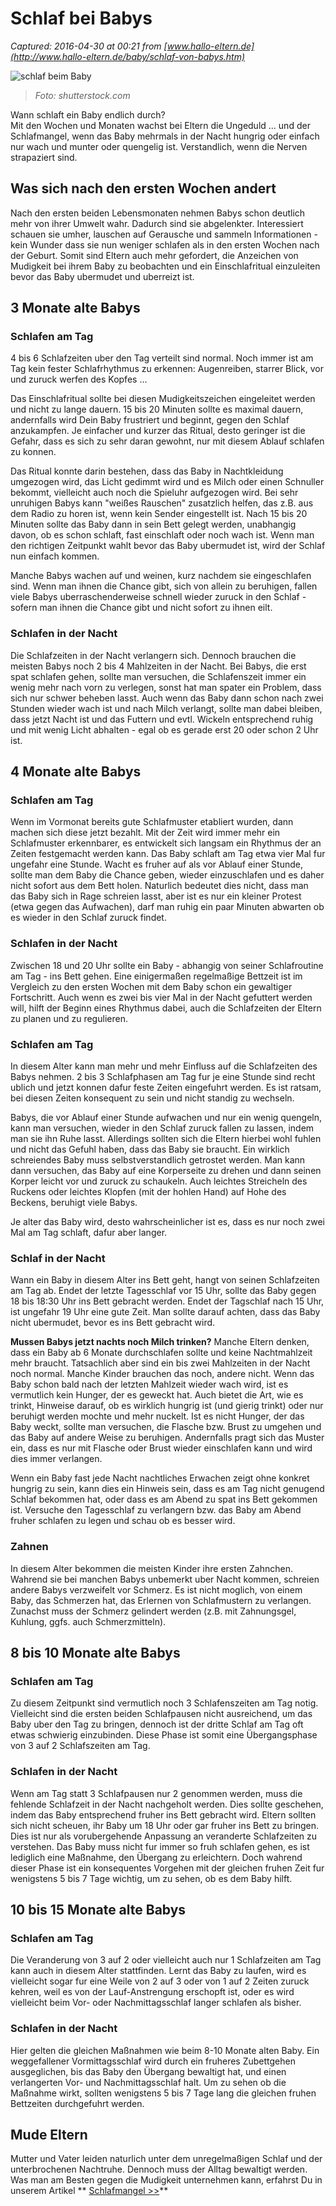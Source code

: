 # Schlaf bei Babys

_Captured: 2016-04-30 at 00:21 from [www.hallo-eltern.de](http://www.hallo-eltern.de/baby/schlaf-von-babys.htm)_

![schlaf beim Baby](http://www.hallo-eltern.de/baby/Seitenbild/schlaf-beim-baby.jpg)

> _Foto: shutterstock.com_

Wann schlaft ein Baby endlich durch?   
Mit den Wochen und Monaten wachst bei Eltern die Ungeduld ... und der Schlafmangel, wenn das Baby mehrmals in der Nacht hungrig oder einfach nur wach und munter oder quengelig ist. Verstandlich, wenn die Nerven strapaziert sind.

## Was sich nach den ersten Wochen andert

Nach den ersten beiden Lebensmonaten nehmen Babys schon deutlich mehr von ihrer Umwelt wahr. Dadurch sind sie abgelenkter. Interessiert schauen sie umher, lauschen auf Gerausche und sammeln Informationen - kein Wunder dass sie nun weniger schlafen als in den ersten Wochen nach der Geburt. Somit sind Eltern auch mehr gefordert, die Anzeichen von Mudigkeit bei ihrem Baby zu beobachten und ein Einschlafritual einzuleiten bevor das Baby ubermudet und uberreizt ist.

## 3 Monate alte Babys

### Schlafen am Tag

4 bis 6 Schlafzeiten uber den Tag verteilt sind normal. Noch immer ist am Tag kein fester Schlafrhythmus zu erkennen: Augenreiben, starrer Blick, vor und zuruck werfen des Kopfes ...

Das Einschlafritual sollte bei diesen Mudigkeitszeichen eingeleitet werden und nicht zu lange dauern. 15 bis 20 Minuten sollte es maximal dauern, andernfalls wird Dein Baby frustriert und beginnt, gegen den Schlaf anzukampfen. Je einfacher und kurzer das Ritual, desto geringer ist die Gefahr, dass es sich zu sehr daran gewohnt, nur mit diesem Ablauf schlafen zu konnen.

Das Ritual konnte darin bestehen, dass das Baby in Nachtkleidung umgezogen wird, das Licht gedimmt wird und es Milch oder einen Schnuller bekommt, vielleicht auch noch die Spieluhr aufgezogen wird. Bei sehr unruhigen Babys kann "weißes Rauschen" zusatzlich helfen, das z.B. aus dem Radio zu horen ist, wenn kein Sender eingestellt ist. Nach 15 bis 20 Minuten sollte das Baby dann in sein Bett gelegt werden, unabhangig davon, ob es schon schlaft, fast einschlaft oder noch wach ist. Wenn man den richtigen Zeitpunkt wahlt bevor das Baby ubermudet ist, wird der Schlaf nun einfach kommen.

Manche Babys wachen auf und weinen, kurz nachdem sie eingeschlafen sind. Wenn man ihnen die Chance gibt, sich von allein zu beruhigen, fallen viele Babys uberraschenderweise schnell wieder zuruck in den Schlaf - sofern man ihnen die Chance gibt und nicht sofort zu ihnen eilt.

### Schlafen in der Nacht

Die Schlafzeiten in der Nacht verlangern sich. Dennoch brauchen die meisten Babys noch 2 bis 4 Mahlzeiten in der Nacht. Bei Babys, die erst spat schlafen gehen, sollte man versuchen, die Schlafenszeit immer ein wenig mehr nach vorn zu verlegen, sonst hat man spater ein Problem, dass sich nur schwer beheben lasst. Auch wenn das Baby dann schon nach zwei Stunden wieder wach ist und nach Milch verlangt, sollte man dabei bleiben, dass jetzt Nacht ist und das Futtern und evtl. Wickeln entsprechend ruhig und mit wenig Licht abhalten - egal ob es gerade erst 20 oder schon 2 Uhr ist.

## 4 Monate alte Babys

### Schlafen am Tag

Wenn im Vormonat bereits gute Schlafmuster etabliert wurden, dann machen sich diese jetzt bezahlt. Mit der Zeit wird immer mehr ein Schlafmuster erkennbarer, es entwickelt sich langsam ein Rhythmus der an Zeiten festgemacht werden kann. Das Baby schlaft am Tag etwa vier Mal fur ungefahr eine Stunde. Wacht es fruher auf als vor Ablauf einer Stunde, sollte man dem Baby die Chance geben, wieder einzuschlafen und es daher nicht sofort aus dem Bett holen. Naturlich bedeutet dies nicht, dass man das Baby sich in Rage schreien lasst, aber ist es nur ein kleiner Protest (etwa gegen das Aufwachen), darf man ruhig ein paar Minuten abwarten ob es wieder in den Schlaf zuruck findet.

### Schlafen in der Nacht

Zwischen 18 und 20 Uhr sollte ein Baby - abhangig von seiner Schlafroutine am Tag - ins Bett gehen. Eine einigermaßen regelmaßige Bettzeit ist im Vergleich zu den ersten Wochen mit dem Baby schon ein gewaltiger Fortschritt. Auch wenn es zwei bis vier Mal in der Nacht gefuttert werden will, hilft der Beginn eines Rhythmus dabei, auch die Schlafzeiten der Eltern zu planen und zu regulieren.

### Schlafen am Tag

In diesem Alter kann man mehr und mehr Einfluss auf die Schlafzeiten des Babys nehmen. 2 bis 3 Schlafphasen am Tag fur je eine Stunde sind recht ublich und jetzt konnen dafur feste Zeiten eingefuhrt werden. Es ist ratsam, bei diesen Zeiten konsequent zu sein und nicht standig zu wechseln.

Babys, die vor Ablauf einer Stunde aufwachen und nur ein wenig quengeln, kann man versuchen, wieder in den Schlaf zuruck fallen zu lassen, indem man sie ihn Ruhe lasst. Allerdings sollten sich die Eltern hierbei wohl fuhlen und nicht das Gefuhl haben, dass das Baby sie braucht. Ein wirklich schreiendes Baby muss selbstverstandlich getrostet werden. Man kann dann versuchen, das Baby auf eine Korperseite zu drehen und dann seinen Korper leicht vor und zuruck zu schaukeln. Auch leichtes Streicheln des Ruckens oder leichtes Klopfen (mit der hohlen Hand) auf Hohe des Beckens, beruhigt viele Babys.

Je alter das Baby wird, desto wahrscheinlicher ist es, dass es nur noch zwei Mal am Tag schlaft, dafur aber langer.

### Schlaf in der Nacht

Wann ein Baby in diesem Alter ins Bett geht, hangt von seinen Schlafzeiten am Tag ab. Endet der letzte Tagesschlaf vor 15 Uhr, sollte das Baby gegen 18 bis 18:30 Uhr ins Bett gebracht werden. Endet der Tagschlaf nach 15 Uhr, ist ungefahr 19 Uhr eine gute Zeit. Man sollte darauf achten, dass das Baby nicht ubermudet, bevor es ins Bett gebracht wird.

**Mussen Babys jetzt nachts noch Milch trinken?** Manche Eltern denken, dass ein Baby ab 6 Monate durchschlafen sollte und keine Nachtmahlzeit mehr braucht. Tatsachlich aber sind ein bis zwei Mahlzeiten in der Nacht noch normal. Manche Kinder brauchen das noch, andere nicht. Wenn das Baby schon bald nach der letzten Mahlzeit wieder wach wird, ist es vermutlich kein Hunger, der es geweckt hat. Auch bietet die Art, wie es trinkt, Hinweise darauf, ob es wirklich hungrig ist (und gierig trinkt) oder nur beruhigt werden mochte und mehr nuckelt. Ist es nicht Hunger, der das Baby weckt, sollte man versuchen, die Flasche bzw. Brust zu umgehen und das Baby auf andere Weise zu beruhigen. Andernfalls pragt sich das Muster ein, dass es nur mit Flasche oder Brust wieder einschlafen kann und wird dies immer verlangen.

Wenn ein Baby fast jede Nacht nachtliches Erwachen zeigt ohne konkret hungrig zu sein, kann dies ein Hinweis sein, dass es am Tag nicht genugend Schlaf bekommen hat, oder dass es am Abend zu spat ins Bett gekommen ist. Versuche den Tagesschlaf zu verlangern bzw. das Baby am Abend fruher schlafen zu legen und schau ob es besser wird.

### Zahnen

In diesem Alter bekommen die meisten Kinder ihre ersten Zahnchen. Wahrend sie bei manchen Babys unbemerkt uber Nacht kommen, schreien andere Babys verzweifelt vor Schmerz. Es ist nicht moglich, von einem Baby, das Schmerzen hat, das Erlernen von Schlafmustern zu verlangen. Zunachst muss der Schmerz gelindert werden (z.B. mit Zahnungsgel, Kuhlung, ggfs. auch Schmerzmitteln).

## 8 bis 10 Monate alte Babys

### Schlafen am Tag

Zu diesem Zeitpunkt sind vermutlich noch 3 Schlafenszeiten am Tag notig. Vielleicht sind die ersten beiden Schlafpausen nicht ausreichend, um das Baby uber den Tag zu bringen, dennoch ist der dritte Schlaf am Tag oft etwas schwierig einzubinden. Diese Phase ist somit eine Übergangsphase von 3 auf 2 Schlafszeiten am Tag.

### Schlafen in der Nacht

Wenn am Tag statt 3 Schlafpausen nur 2 genommen werden, muss die fehlende Schlafzeit in der Nacht nachgeholt werden. Dies sollte geschehen, indem das Baby entsprechend fruher ins Bett gebracht wird. Eltern sollten sich nicht scheuen, ihr Baby um 18 Uhr oder gar fruher ins Bett zu bringen. Dies ist nur als vorubergehende Anpassung an veranderte Schlafzeiten zu verstehen. Das Baby muss nicht fur immer so fruh schlafen gehen, es ist lediglich eine Maßnahme, den Übergang zu erleichtern. Doch wahrend dieser Phase ist ein konsequentes Vorgehen mit der gleichen fruhen Zeit fur wenigstens 5 bis 7 Tage wichtig, um zu sehen, ob es dem Baby hilft.

## 10 bis 15 Monate alte Babys

### Schlafen am Tag

Die Veranderung von 3 auf 2 oder vielleicht auch nur 1 Schlafzeiten am Tag kann auch in diesem Alter stattfinden. Lernt das Baby zu laufen, wird es vielleicht sogar fur eine Weile von 2 auf 3 oder von 1 auf 2 Zeiten zuruck kehren, weil es von der Lauf-Anstrengung erschopft ist, oder es wird vielleicht beim Vor- oder Nachmittagsschlaf langer schlafen als bisher.

### Schlafen in der Nacht

Hier gelten die gleichen Maßnahmen wie beim 8-10 Monate alten Baby. Ein weggefallener Vormittagsschlaf wird durch ein fruheres Zubettgehen ausgeglichen, bis das Baby den Übergang bewaltigt hat, und einen verlangerten Vor- und Nachmittagsschlaf halt. Um zu sehen ob die Maßnahme wirkt, sollten wenigstens 5 bis 7 Tage lang die gleichen fruhen Bettzeiten durchgefuhrt werden.

## Mude Eltern

Mutter und Vater leiden naturlich unter dem unregelmaßigen Schlaf und der unterbrochenen Nachtruhe. Dennoch muss der Alltag bewaltigt werden. Was man am Besten gegen die Mudigkeit unternehmen kann, erfahrst Du in unserem Artikel ** [Schlafmangel >>](http://www.hallo-eltern.de/M_Baby/schlafmangel.htm)**
